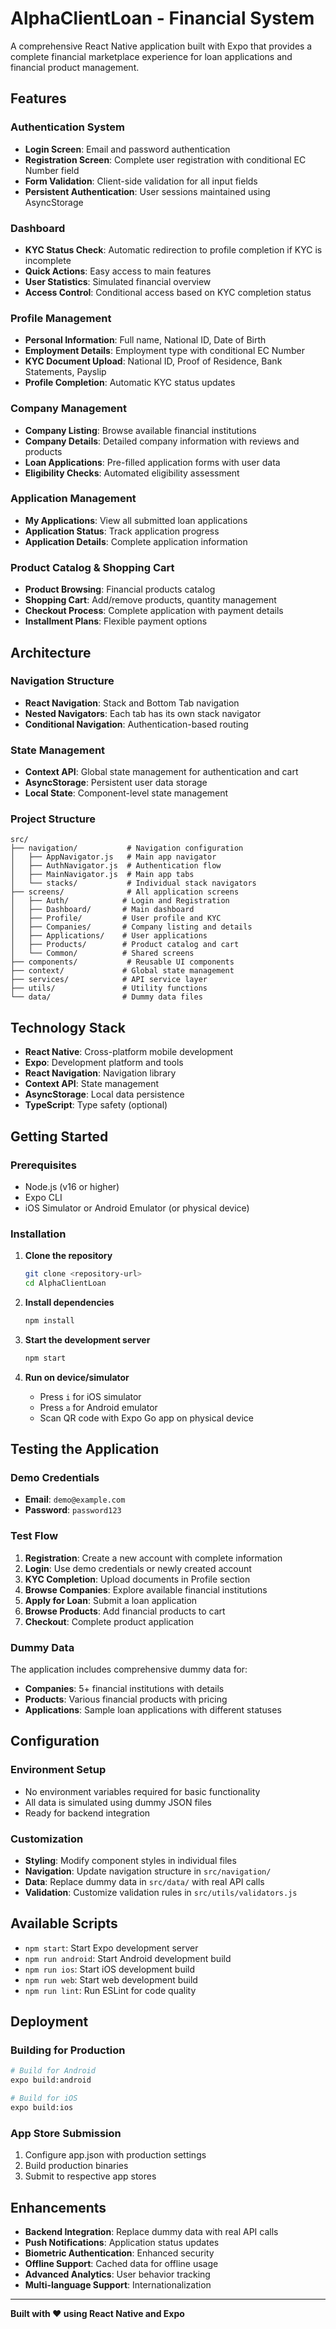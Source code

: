 # AlphaClientLoan - Financial System

A comprehensive React Native application built with Expo that provides a complete financial marketplace experience for loan applications and financial product management.

## Features

### Authentication System
- **Login Screen**: Email and password authentication
- **Registration Screen**: Complete user registration with conditional EC Number field
- **Form Validation**: Client-side validation for all input fields
- **Persistent Authentication**: User sessions maintained using AsyncStorage

### Dashboard
- **KYC Status Check**: Automatic redirection to profile completion if KYC is incomplete
- **Quick Actions**: Easy access to main features
- **User Statistics**: Simulated financial overview
- **Access Control**: Conditional access based on KYC completion status

### Profile Management
- **Personal Information**: Full name, National ID, Date of Birth
- **Employment Details**: Employment type with conditional EC Number
- **KYC Document Upload**: National ID, Proof of Residence, Bank Statements, Payslip
- **Profile Completion**: Automatic KYC status updates

### Company Management
- **Company Listing**: Browse available financial institutions
- **Company Details**: Detailed company information with reviews and products
- **Loan Applications**: Pre-filled application forms with user data
- **Eligibility Checks**: Automated eligibility assessment

### Application Management
- **My Applications**: View all submitted loan applications
- **Application Status**: Track application progress
- **Application Details**: Complete application information

### Product Catalog & Shopping Cart
- **Product Browsing**: Financial products catalog
- **Shopping Cart**: Add/remove products, quantity management
- **Checkout Process**: Complete application with payment details
- **Installment Plans**: Flexible payment options

##  Architecture

### Navigation Structure
- **React Navigation**: Stack and Bottom Tab navigation
- **Nested Navigators**: Each tab has its own stack navigator
- **Conditional Navigation**: Authentication-based routing

### State Management
- **Context API**: Global state management for authentication and cart
- **AsyncStorage**: Persistent user data storage
- **Local State**: Component-level state management

### Project Structure
```
src/
├── navigation/           # Navigation configuration
│   ├── AppNavigator.js   # Main app navigator
│   ├── AuthNavigator.js  # Authentication flow
│   ├── MainNavigator.js  # Main app tabs
│   └── stacks/           # Individual stack navigators
├── screens/              # All application screens
│   ├── Auth/            # Login and Registration
│   ├── Dashboard/       # Main dashboard
│   ├── Profile/         # User profile and KYC
│   ├── Companies/       # Company listing and details
│   ├── Applications/    # User applications
│   ├── Products/        # Product catalog and cart
│   └── Common/          # Shared screens
├── components/           # Reusable UI components
├── context/             # Global state management
├── services/            # API service layer
├── utils/               # Utility functions
└── data/                # Dummy data files
```

##  Technology Stack

- **React Native**: Cross-platform mobile development
- **Expo**: Development platform and tools
- **React Navigation**: Navigation library
- **Context API**: State management
- **AsyncStorage**: Local data persistence
- **TypeScript**: Type safety (optional)

##  Getting Started

### Prerequisites
- Node.js (v16 or higher)
- Expo CLI
- iOS Simulator or Android Emulator (or physical device)

### Installation

1. **Clone the repository**
   ```bash
   git clone <repository-url>
   cd AlphaClientLoan
   ```

2. **Install dependencies**
   ```bash
   npm install
   ```

3. **Start the development server**
   ```bash
   npm start
   ```

4. **Run on device/simulator**
   - Press `i` for iOS simulator
   - Press `a` for Android emulator
   - Scan QR code with Expo Go app on physical device

##  Testing the Application

### Demo Credentials
- **Email**: `demo@example.com`
- **Password**: `password123`

### Test Flow
1. **Registration**: Create a new account with complete information
2. **Login**: Use demo credentials or newly created account
3. **KYC Completion**: Upload documents in Profile section
4. **Browse Companies**: Explore available financial institutions
5. **Apply for Loan**: Submit a loan application
6. **Browse Products**: Add financial products to cart
7. **Checkout**: Complete product application

### Dummy Data
The application includes comprehensive dummy data for:
- **Companies**: 5+ financial institutions with details
- **Products**: Various financial products with pricing
- **Applications**: Sample loan applications with different statuses

##  Configuration

### Environment Setup
- No environment variables required for basic functionality
- All data is simulated using dummy JSON files
- Ready for backend integration

### Customization
- **Styling**: Modify component styles in individual files
- **Navigation**: Update navigation structure in `src/navigation/`
- **Data**: Replace dummy data in `src/data/` with real API calls
- **Validation**: Customize validation rules in `src/utils/validators.js`

##  Available Scripts

- `npm start`: Start Expo development server
- `npm run android`: Start Android development build
- `npm run ios`: Start iOS development build
- `npm run web`: Start web development build
- `npm run lint`: Run ESLint for code quality

##  Deployment

### Building for Production
```bash
# Build for Android
expo build:android

# Build for iOS
expo build:ios
```

### App Store Submission
1. Configure app.json with production settings
2. Build production binaries
3. Submit to respective app stores

##  Enhancements

- **Backend Integration**: Replace dummy data with real API calls
- **Push Notifications**: Application status updates
- **Biometric Authentication**: Enhanced security
- **Offline Support**: Cached data for offline usage
- **Advanced Analytics**: User behavior tracking
- **Multi-language Support**: Internationalization



---

**Built with ❤️ using React Native and Expo**
